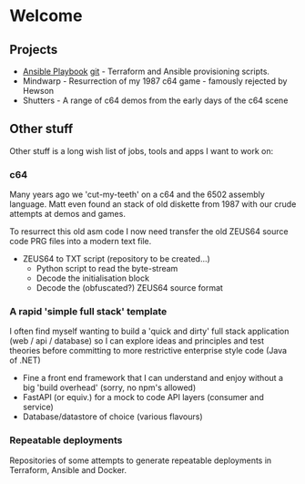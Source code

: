 # Welcome

## Projects

* [Ansible Playbook](./ansible-playbook/) [git](https://github.com/GuyWicks/ansible-playbook) - Terraform and Ansible provisioning scripts.
* Mindwarp - Resurrection of my 1987 c64 game - famously rejected by Hewson
* Shutters - A range of c64 demos from the early days of the c64 scene

## Other stuff

Other stuff is a long wish list of jobs, tools and apps I want to work on:
### c64

Many years ago we 'cut-my-teeth' on a c64 and the 6502 assembly language.  Matt even found an stack of old diskette from 1987 with our crude attempts at demos and games.

To resurrect this old asm code I now need transfer the old ZEUS64 source code PRG files into a modern text file.

- ZEUS64 to TXT script (repository to be created...)
  - Python script to read the byte-stream
  - Decode the initialisation block
  - Decode the (obfuscated?) ZEUS64 source format


### A rapid 'simple full stack' template

I often find myself wanting to build a 'quick and dirty' full stack application (web / api / database) so I can explore ideas and principles and test theories before committing to more restrictive enterprise style code (Java of .NET)

- Fine a front end framework that I can understand and enjoy without a big 'build overhead' (sorry, no npm's allowed)
- FastAPI (or equiv.) for a mock to code API layers (consumer and service)
- Database/datastore of choice (various flavours)

### Repeatable deployments

Repositories of some attempts to generate repeatable deployments in Terraform, Ansible and Docker.

